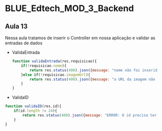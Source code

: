 # BLUE_Edtech_MOD_3_Backend



## Aula 13

Nessa aula tratamos de inserir o Controller em nossa aplicação e validar as entradas de dados

- ValidaEntrada

  ```javascript
  function validaEntrada(res,requisicao){
      if(!requisicao.nome){
          return res.status(400).json({message: "nome não foi inserido na requisicao"});
      }else if(!requisicao.imagemUrl){
          return res.status(400).json({message: "a URL da imagem não foi inserida na requisicao"});
      }
  }
  ```

  

- ValidaID

```javascript
function validaID(res,id){
    if(id.length != 24){
        return res.status(400).json({message: "ERROR: O id precisa ter 24 caracteres"});
    }
}
```

